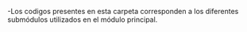 -Los codigos presentes en esta carpeta corresponden a los diferentes submódulos utilizados en el módulo principal.
